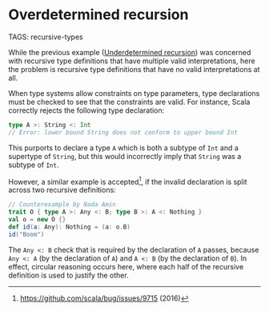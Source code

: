 # Overdetermined recursion

TAGS: recursive-types

While the previous example ([Underdetermined
recursion](underdetermined-recursion.md)) was concerned with recursive
type definitions that have multiple valid interpretations, here the
problem is recursive type definitions that have no valid
interpretations at all.

When type systems allow constraints on type parameters, type
declarations must be checked to see that the constraints are
valid. For instance, Scala correctly rejects the following type
declaration:
```scala
type A >: String <: Int
// Error: lower bound String does not conform to upper bound Int
```
This purports to declare a type `A` which is both a subtype of
`Int` and a supertype of `String`, but this would incorrectly imply
that `String` was a subtype of `Int`.

However, a similar example is accepted[^scala], if the invalid declaration is
split across two recursive definitions:
```scala
// Counterexample by Nada Amin
trait O { type A >: Any <: B; type B >: A <: Nothing }
val o = new O {}
def id(a: Any): Nothing = (a: o.B)
id("Boom")
```

The `Any <: B` check that is required by the declaration of `A`
passes, because `Any <: A` (by the declaration of `A`) and `A <: B`
(by the declaration of `B`). In effect, circular reasoning occurs
here, where each half of the recursive definition is used to justify
the other.

[^scala]: <https://github.com/scala/bug/issues/9715> (2016)